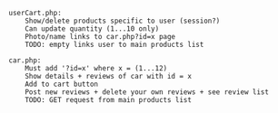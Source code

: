 
    userCart.php:
        Show/delete products specific to user (session?)
        Can update quantity (1...10 only)
        Photo/name links to car.php?id=x page
        TODO: empty links user to main products list

    car.php:
        Must add '?id=x' where x = (1...12)
        Show details + reviews of car with id = x
        Add to cart button
        Post new reviews + delete your own reviews + see review list
        TODO: GET request from main products list